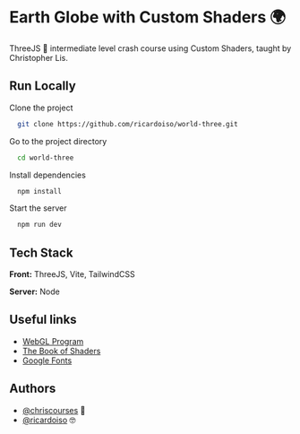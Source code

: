 
# Earth Globe with Custom Shaders 🌍

ThreeJS 🤩 intermediate level crash course using Custom Shaders, taught by Christopher Lis.


## Run Locally

Clone the project

```bash
  git clone https://github.com/ricardoiso/world-three.git
```

Go to the project directory

```bash
  cd world-three
```

Install dependencies

```bash
  npm install
```

Start the server

```bash
  npm run dev
```


## Tech Stack

**Front:** ThreeJS, Vite, TailwindCSS

**Server:** Node


## Useful links

- [WebGL Program](https://threejs.org/docs/#api/en/renderers/webgl/WebGLProgram)
- [The Book of Shaders](https://thebookofshaders.com/glossary/?search=dot)
- [Google Fonts](https://fonts.google.com/specimen/Exo)


## Authors

- [@chriscourses](https://chriscourses.com/threejs-bundle) 🧐
- [@ricardoiso](https://github.com/ricardoiso) 🤓